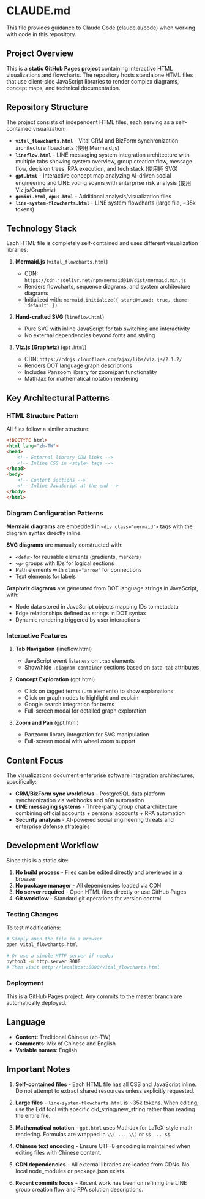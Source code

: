 # CLAUDE.md

This file provides guidance to Claude Code (claude.ai/code) when working with code in this repository.

## Project Overview

This is a **static GitHub Pages project** containing interactive HTML visualizations and flowcharts. The repository hosts standalone HTML files that use client-side JavaScript libraries to render complex diagrams, concept maps, and technical documentation.

## Repository Structure

The project consists of independent HTML files, each serving as a self-contained visualization:

- **`vital_flowcharts.html`** - Vital CRM and BizForm synchronization architecture flowcharts (使用 Mermaid.js)
- **`lineflow.html`** - LINE messaging system integration architecture with multiple tabs showing system overview, group creation flow, message flow, decision trees, RPA execution, and tech stack (使用純 SVG)
- **`gpt.html`** - Interactive concept map analyzing AI-driven social engineering and LINE voting scams with enterprise risk analysis (使用 Viz.js/Graphviz)
- **`gemini.html`**, **`opus.html`** - Additional analysis/visualization files
- **`line-system-flowcharts.html`** - LINE system flowcharts (large file, ~35k tokens)

## Technology Stack

Each HTML file is completely self-contained and uses different visualization libraries:

1. **Mermaid.js** (`vital_flowcharts.html`)
   - CDN: `https://cdn.jsdelivr.net/npm/mermaid@10/dist/mermaid.min.js`
   - Renders flowcharts, sequence diagrams, and system architecture diagrams
   - Initialized with: `mermaid.initialize({ startOnLoad: true, theme: 'default' })`

2. **Hand-crafted SVG** (`lineflow.html`)
   - Pure SVG with inline JavaScript for tab switching and interactivity
   - No external dependencies beyond fonts and styling

3. **Viz.js (Graphviz)** (`gpt.html`)
   - CDN: `https://cdnjs.cloudflare.com/ajax/libs/viz.js/2.1.2/`
   - Renders DOT language graph descriptions
   - Includes Panzoom library for zoom/pan functionality
   - MathJax for mathematical notation rendering

## Key Architectural Patterns

### HTML Structure Pattern
All files follow a similar structure:
```html
<!DOCTYPE html>
<html lang="zh-TW">
<head>
    <!-- External library CDN links -->
    <!-- Inline CSS in <style> tags -->
</head>
<body>
    <!-- Content sections -->
    <!-- Inline JavaScript at the end -->
</body>
</html>
```

### Diagram Configuration Patterns

**Mermaid diagrams** are embedded in `<div class="mermaid">` tags with the diagram syntax directly inline.

**SVG diagrams** are manually constructed with:
- `<defs>` for reusable elements (gradients, markers)
- `<g>` groups with IDs for logical sections
- Path elements with `class="arrow"` for connections
- Text elements for labels

**Graphviz diagrams** are generated from DOT language strings in JavaScript, with:
- Node data stored in JavaScript objects mapping IDs to metadata
- Edge relationships defined as strings in DOT syntax
- Dynamic rendering triggered by user interactions

### Interactive Features

1. **Tab Navigation** (lineflow.html)
   - JavaScript event listeners on `.tab` elements
   - Show/hide `.diagram-container` sections based on `data-tab` attributes

2. **Concept Exploration** (gpt.html)
   - Click on tagged terms (`.tm` elements) to show explanations
   - Click on graph nodes to highlight and explain
   - Google search integration for terms
   - Full-screen modal for detailed graph exploration

3. **Zoom and Pan** (gpt.html)
   - Panzoom library integration for SVG manipulation
   - Full-screen modal with wheel zoom support

## Content Focus

The visualizations document enterprise software integration architectures, specifically:

- **CRM/BizForm sync workflows** - PostgreSQL data platform synchronization via webhooks and n8n automation
- **LINE messaging systems** - Three-party group chat architecture combining official accounts + personal accounts + RPA automation
- **Security analysis** - AI-powered social engineering threats and enterprise defense strategies

## Development Workflow

Since this is a static site:

1. **No build process** - Files can be edited directly and previewed in a browser
2. **No package manager** - All dependencies loaded via CDN
3. **No server required** - Open HTML files directly or use GitHub Pages
4. **Git workflow** - Standard git operations for version control

### Testing Changes

To test modifications:
```bash
# Simply open the file in a browser
open vital_flowcharts.html

# Or use a simple HTTP server if needed
python3 -m http.server 8000
# Then visit http://localhost:8000/vital_flowcharts.html
```

### Deployment

This is a GitHub Pages project. Any commits to the master branch are automatically deployed.

## Language

- **Content**: Traditional Chinese (zh-TW)
- **Comments**: Mix of Chinese and English
- **Variable names**: English

## Important Notes

1. **Self-contained files** - Each HTML file has all CSS and JavaScript inline. Do not attempt to extract shared resources unless explicitly requested.

2. **Large files** - `line-system-flowcharts.html` is ~35k tokens. When editing, use the Edit tool with specific old_string/new_string rather than reading the entire file.

3. **Mathematical notation** - `gpt.html` uses MathJax for LaTeX-style math rendering. Formulas are wrapped in `\\( ... \\)` or `$$ ... $$`.

4. **Chinese text encoding** - Ensure UTF-8 encoding is maintained when editing files with Chinese content.

5. **CDN dependencies** - All external libraries are loaded from CDNs. No local node_modules or package.json exists.

6. **Recent commits focus** - Recent work has been on refining the LINE group creation flow and RPA solution descriptions.

